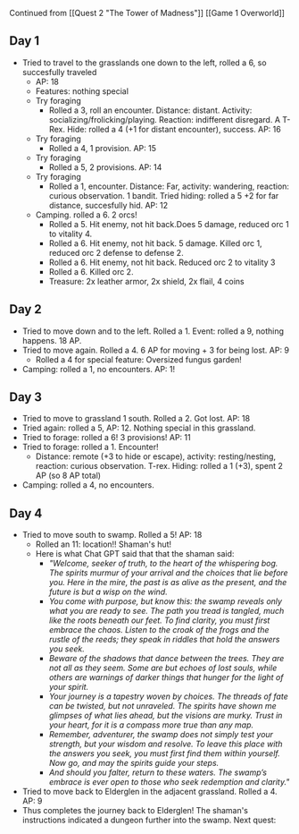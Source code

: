 Continued from [[Quest 2 "The Tower of Madness"]]
[[Game 1 Overworld]]
## Day 1
- Tried to travel to the grasslands one down to the left, rolled a 6, so succesfully traveled
	- AP: 18
	- Features: nothing special
	- Try foraging
		- Rolled a 3, roll an encounter. Distance: distant. Activity: socializing/frolicking/playing. Reaction: indifferent disregard. A T-Rex. Hide: rolled a 4 (+1 for distant encounter), success. AP: 16
	- Try foraging
		- Rolled a 4, 1 provision. AP: 15
	- Try foraging
		- Rolled a 5, 2 provisions. AP: 14
	- Try foraging
		- Rolled a 1, encounter. Distance: Far, activity: wandering, reaction: curious observation. 1 bandit. Tried hiding: rolled a 5 +2 for far distance, succesfully hid. AP: 12
	- Camping. rolled a 6. 2 orcs!
		- Rolled a 5. Hit enemy, not hit back.Does 5 damage, reduced orc 1 to vitality 4.
		- Rolled a 6. Hit enemy, not hit back. 5 damage. Killed orc 1, reduced orc 2 defense to defense 2.
		- Rolled a 6. Hit enemy, not hit back. Reduced orc 2 to vitality 3
		- Rolled a 6. Killed orc 2. 
		- Treasure: 2x leather armor, 2x shield, 2x flail, 4 coins
## Day 2
- Tried to move down and to the left. Rolled a 1. Event: rolled a 9, nothing happens. 18 AP.
- Tried to move again. Rolled a 4. 6 AP for moving + 3 for being lost. AP: 9
	- Rolled a 4 for special feature: Oversized fungus garden!
- Camping: rolled a 1, no encounters. AP: 1!
## Day 3
- Tried to move to grassland 1 south. Rolled a 2. Got lost. AP: 18
- Tried again: rolled a 5, AP: 12. Nothing special in this grassland.
- Tried to forage: rolled a 6! 3 provisions! AP: 11
- Tried to forage: rolled a 1. Encounter!
	- Distance: remote (+3 to hide or escape), activity: resting/nesting, reaction: curious observation. T-rex. Hiding: rolled a 1 (+3), spent 2 AP (so 8 AP total)
- Camping: rolled a 4, no encounters.
## Day 4
- Tried to move south to swamp. Rolled a 5! AP: 18
	- Rolled an 11: location!! Shaman's hut!
	- Here is what Chat GPT said that that the shaman said:
		- _"Welcome, seeker of truth, to the heart of the whispering bog. The spirits murmur of your arrival and the choices that lie before you. Here in the mire, the past is as alive as the present, and the future is but a wisp on the wind._
		- _You come with purpose, but know this: the swamp reveals only what you are ready to see. The path you tread is tangled, much like the roots beneath our feet. To find clarity, you must first embrace the chaos. Listen to the croak of the frogs and the rustle of the reeds; they speak in riddles that hold the answers you seek._
		- _Beware of the shadows that dance between the trees. They are not all as they seem. Some are but echoes of lost souls, while others are warnings of darker things that hunger for the light of your spirit._
		- _Your journey is a tapestry woven by choices. The threads of fate can be twisted, but not unraveled. The spirits have shown me glimpses of what lies ahead, but the visions are murky. Trust in your heart, for it is a compass more true than any map._
		- _Remember, adventurer, the swamp does not simply test your strength, but your wisdom and resolve. To leave this place with the answers you seek, you must first find them within yourself. Now go, and may the spirits guide your steps._
		- _And should you falter, return to these waters. The swamp’s embrace is ever open to those who seek redemption and clarity."_
- Tried to move back to Elderglen in the adjacent grassland. Rolled a 4. AP: 9
- Thus completes the journey back to Elderglen!
The shaman's instructions indicated a dungeon further into the swamp. Next quest: